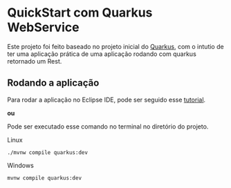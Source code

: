 # QuickStart com Quarkus WebService

Este projeto foi feito baseado no projeto inicial do [Quarkus](https://quarkus.io/), com o intutio de ter uma aplicação prática de uma aplicação rodando com quarkus retornado um Rest.

## Rodando a aplicação
Para rodar a aplicação no Eclipse IDE, pode ser seguido esse [tutorial](https://developers.redhat.com/blog/2019/05/09/create-your-first-quarkus-project-with-eclipse-ide-red-hat-codeready-studio/).

**ou**

Pode ser executado esse comando no terminal no diretório do projeto.

Linux
```
./mvnw compile quarkus:dev
```

Windows
```
mvnw compile quarkus:dev
```